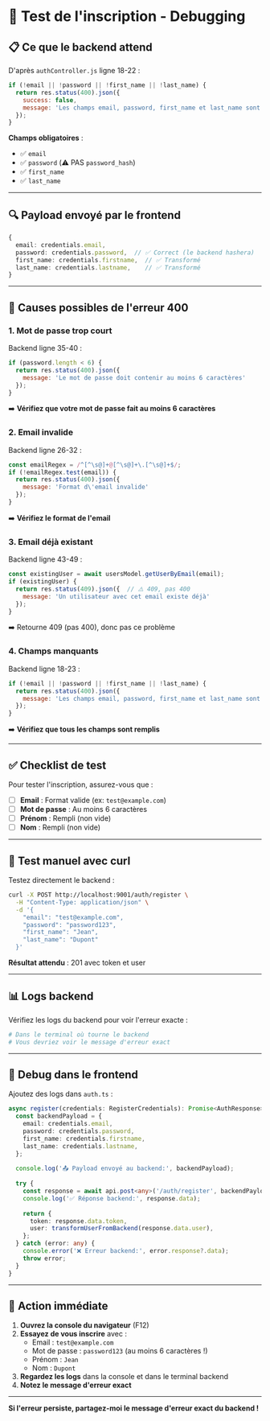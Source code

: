# 🧪 Test de l'inscription - Debugging

## 📋 Ce que le backend attend

D'après `authController.js` ligne 18-22 :

```javascript
if (!email || !password || !first_name || !last_name) {
  return res.status(400).json({
    success: false,
    message: 'Les champs email, password, first_name et last_name sont obligatoires'
  });
}
```

**Champs obligatoires** :
- ✅ `email`
- ✅ `password` (⚠️ PAS `password_hash`)
- ✅ `first_name`
- ✅ `last_name`

---

## 🔍 Payload envoyé par le frontend

```typescript
{
  email: credentials.email,
  password: credentials.password,  // ✅ Correct (le backend hashera)
  first_name: credentials.firstname,  // ✅ Transformé
  last_name: credentials.lastname,    // ✅ Transformé
}
```

---

## 🐛 Causes possibles de l'erreur 400

### 1. Mot de passe trop court
Backend ligne 35-40 :
```javascript
if (password.length < 6) {
  return res.status(400).json({
    message: 'Le mot de passe doit contenir au moins 6 caractères'
  });
}
```

➡️ **Vérifiez que votre mot de passe fait au moins 6 caractères**

### 2. Email invalide
Backend ligne 26-32 :
```javascript
const emailRegex = /^[^\s@]+@[^\s@]+\.[^\s@]+$/;
if (!emailRegex.test(email)) {
  return res.status(400).json({
    message: 'Format d\'email invalide'
  });
}
```

➡️ **Vérifiez le format de l'email**

### 3. Email déjà existant
Backend ligne 43-49 :
```javascript
const existingUser = await usersModel.getUserByEmail(email);
if (existingUser) {
  return res.status(409).json({  // ⚠️ 409, pas 400
    message: 'Un utilisateur avec cet email existe déjà'
  });
}
```

➡️ Retourne 409 (pas 400), donc pas ce problème

### 4. Champs manquants
Backend ligne 18-23 :
```javascript
if (!email || !password || !first_name || !last_name) {
  return res.status(400).json({
    message: 'Les champs email, password, first_name et last_name sont obligatoires'
  });
}
```

➡️ **Vérifiez que tous les champs sont remplis**

---

## ✅ Checklist de test

Pour tester l'inscription, assurez-vous que :

- [ ] **Email** : Format valide (ex: `test@example.com`)
- [ ] **Mot de passe** : Au moins 6 caractères
- [ ] **Prénom** : Rempli (non vide)
- [ ] **Nom** : Rempli (non vide)

---

## 🧪 Test manuel avec curl

Testez directement le backend :

```bash
curl -X POST http://localhost:9001/auth/register \
  -H "Content-Type: application/json" \
  -d '{
    "email": "test@example.com",
    "password": "password123",
    "first_name": "Jean",
    "last_name": "Dupont"
  }'
```

**Résultat attendu** : 201 avec token et user

---

## 📊 Logs backend

Vérifiez les logs du backend pour voir l'erreur exacte :

```bash
# Dans le terminal où tourne le backend
# Vous devriez voir le message d'erreur exact
```

---

## 🔧 Debug dans le frontend

Ajoutez des logs dans `auth.ts` :

```typescript
async register(credentials: RegisterCredentials): Promise<AuthResponse> {
  const backendPayload = {
    email: credentials.email,
    password: credentials.password,
    first_name: credentials.firstname,
    last_name: credentials.lastname,
  };
  
  console.log('📤 Payload envoyé au backend:', backendPayload);
  
  try {
    const response = await api.post<any>('/auth/register', backendPayload);
    console.log('✅ Réponse backend:', response.data);
    
    return {
      token: response.data.token,
      user: transformUserFromBackend(response.data.user),
    };
  } catch (error: any) {
    console.error('❌ Erreur backend:', error.response?.data);
    throw error;
  }
}
```

---

## 🎯 Action immédiate

1. **Ouvrez la console du navigateur** (F12)
2. **Essayez de vous inscrire** avec :
   - Email : `test@example.com`
   - Mot de passe : `password123` (au moins 6 caractères !)
   - Prénom : `Jean`
   - Nom : `Dupont`
3. **Regardez les logs** dans la console et dans le terminal backend
4. **Notez le message d'erreur exact**

---

**Si l'erreur persiste, partagez-moi le message d'erreur exact du backend !**


